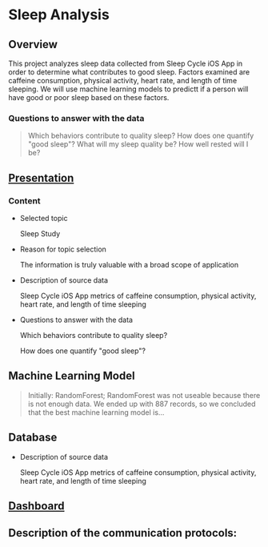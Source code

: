 # Sleep Analysis
## Overview
This project analyzes sleep data collected from Sleep Cycle iOS App in order to determine what contributes to good sleep. Factors examined are caffeine consumption, physical activity, heart rate, and length of time sleeping. We will use machine learning models to predictt if a person will have good or poor sleep based on these factors.

### Questions to answer with the data

> Which behaviors contribute to quality sleep?
> How does one quantify "good sleep"?
> What will my sleep quality be?
> How well rested will I be?

## [Presentation](https://github.com/mtomison/Sleep_Analysis/blob/87e52ae2c04c7f6e4d39e198b6799acf30284674/Sleep%20Analysis%20Deliverable%202%20Draft%20v2.pdf)

### Content
- Selected topic

  Sleep Study
  
- Reason for topic selection
  
  The information is truly valuable with a broad scope of application
  
- Description of source data
  
  Sleep Cycle iOS App 
  metrics of caffeine consumption, physical activity, heart rate, and length of time sleeping
  
- Questions to answer with the data

  Which behaviors contribute to quality sleep?
  
  How does one quantify "good sleep"?


## Machine Learning Model
> Initially: RandomForest; RandomForest was not useable because there is not enough data. We ended up with 887 records, so we concluded that the best machine learning model is...

## Database
- Description of source data
  
  Sleep Cycle iOS App 
  metrics of caffeine consumption, physical activity, heart rate, and length of time sleeping

## [Dashboard](https://public.tableau.com/app/profile/misty.tomison/viz/SleepAnalysis_16403125127800/SleepAnalysis?publish=yes)


## Description of the communication protocols:

